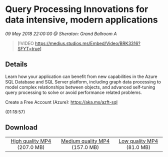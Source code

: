 # Query Processing Innovations for data intensive, modern applications

*09 May 2018 22:00:00 @ Sheraton: Grand Ballroom A*

> [!VIDEO https://medius.studios.ms/Embed/Video/BRK3316?SFYT=true]

## Details

<p>Learn how your application can benefit from new capabilities in the Azure SQL Database and SQL Server platform, including graph data processing to model complex relationships between objects, and advanced self-tuning query processing to solve or avoid performance related problems.</p><p>Create a Free Account (Azure): <a href="https://aka.ms/azft-sql">https://aka.ms/azft-sql</a></p> (01:18:57)

## Download

||||
|:--:|:----:|:-:|
|[High quality MP4](https://sec.ch9.ms/ch9/54c6/5b9f2a4e-8252-4c08-a5b3-9c5b735f54c6/BRK3316_high.mp4) (207.0 MB)|[Medium quality MP4](https://sec.ch9.ms/ch9/54c6/5b9f2a4e-8252-4c08-a5b3-9c5b735f54c6/BRK3316_mid.mp4) (157.0 MB)|[Low quality MP4](https://sec.ch9.ms/ch9/54c6/5b9f2a4e-8252-4c08-a5b3-9c5b735f54c6/BRK3316.mp4) (81.0 MB)|